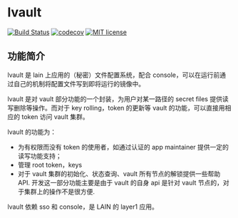
# lvault 

[![Build Status](https://travis-ci.org/laincloud/lvault.svg?branch=master)](https://travis-ci.org/laincloud/lvault)
[![codecov](https://codecov.io/gh/laincloud/lvault/branch/master/graph/badge.svg)](https://codecov.io/gh/laincloud/lvault)
[![MIT license](https://img.shields.io/github/license/mashape/apistatus.svg)](https://opensource.org/licenses/MIT)

## 功能简介

lvault 是 lain 上应用的（秘密）文件配置系统，配合 console，可以在运行前通过自己的机制将配置文件写到即将运行的镜像中。

lvault 是对 vault 部分功能的一个封装，为用户对某一路径的 secret files 提供读写删除等操作。而对于 key rolling，token 的更新等 vault 的功能，可以直接用相应的 token 访问 vault 集群。

lvault 的功能为：

* 为有权限而没有 token 的使用者，如通过认证的 app maintainer 提供一定的读写功能支持；
* 管理 root token，keys
* 对于 vault 集群的初始化、状态查询、vault 所有节点的解锁提供一些帮助 API. 开发这一部分功能主要是由于 vault 的自身 api 是针对 vault 节点的，对于集群上的操作不是很方便.

lvault 依赖 sso 和 console，是 LAIN 的 layer1 应用。
